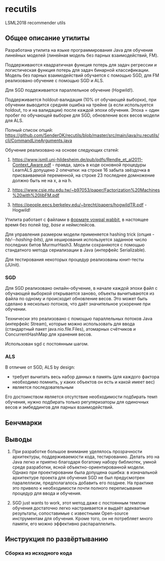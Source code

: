 # recutils
LSML2018 recommender utils

## Общее описание утилиты
Разработана утилита на языке программирования Java для обучения линейных моделей (линейная модель без парных взаимодействий, FM).

Поддерживаются квадратичная функция потерь для задач регрессии и логистическая функция потерь для задач бинарной классификации. Модель без парных взаимодействий обучается с помощью SGD, для FM реализовано обучение с помощью SGD и ALS. 

Для SGD поддеживается параллельное обучение (Hogwild!). 

Поддерживается holdout-валидация (10% от обучающей выборки), при обучении выводится средняя ошибка на трейне (а если используется holdout, то и на валидации) после каждой эпохи обучения. Эпоха = один пробег по обучающей выборке для SGD, обновление всех весов модели для ALS.

Полный список опций: https://github.com/SenderOK/recutils/blob/master/src/main/java/ru.recutils/cli/CommandLineArguments.java

Обучение реализовано на основе следующих статей:

1) https://www.ismll.uni-hildesheim.de/pub/pdfs/Rendle_et_al2011-Context_Aware.pdf - правда, здесь в коде основной процедуры LearnALS допущено 2 опечатки: на строке 16 забыта звёздочка в присваиваемой переменной, на строке 23 последнее домножение должно быть не на x, а на h.

2) https://www.csie.ntu.edu.tw/~b97053/paper/Factorization%20Machines%20with%20libFM.pdf

3) https://people.eecs.berkeley.edu/~brecht/papers/hogwildTR.pdf - Hogwild!

Утилита работает с файлами в [формате vowpal wabbit](https://github.com/JohnLangford/vowpal_wabbit/wiki/Input-format), в настоящее время без полей *tag*, *base* и неймспейсов. 

Для управления размером модели применяется hashing trick (опция *-hb/--hashing-bits*), для хеширования используется заданное число последних битов MurmurHash3. Модели сохраняются с помощью стандатного метода сериализации в Java (интерфейс Serializable).

Для тестирования некоторых процедур реализованы юнит-тесты (JUnit).

### SGD
Для SGD реализовано онлайн-обучение, в начале каждой эпохи файл с обучающей выборкой открывается заново, объекты вычитываются из файла по одному и происходит обновление весов. Это может быть сделано в несколько потоков, что даёт значительное ускорение при обучении. 

Технически это реализовано с помощью параллельных потоков Java (интерфейс Stream), которые можно использовать для ввода (стандартный пакет java.nio.file.Files), атомарных счётчиков и ConcurrentHashMap для хранения весов.

Использован sgd c постоянным шагом.

### ALS
В отличие от SGD, ALS by design:
- требует вычитать весь набор данных в память (для каждого фактора необходимо помнить, у каких объектов он есть и какой имеет вес)
- является последовательным

Его достоинством является отсутствие необходимости подбирать темп обучения, нужно подбирать только регуляризаторы для одиночных весов и эмбеддингов для парных взаимодействий.

## Бенчмарки

## Выводы
1) При разработке большое внимание уделялось прозрачности архитектуры, поддерживаемости кода, тестированию. Делать это на Java легко и приятно благодаря богатому набору библиотек, умной среде разработки, ясной объектно-ориентированной модели. Однако при проектировании была допущена ошибка: в изначальной архитектуре проекта для обучения SGD не был предусмотрен паралеллизм, предполагалось добавить его позднее. На практике это привело к необходимости почти полного переписывания процедур для ввода и обучения.

2) SGD just wants to work, этот метод даже с постоянным темпом обучения достаточно легко настраивается и выдаёт адекватные результаты, сопоставимые с известными Open-source инструментам для обучения. Кроме того, он не потребляет много памяти, его можно эффективно распараллелить.

## Инструкция по развёртыванию
### Сборка из исходного кода
